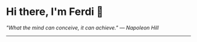 <h1>Hi there, I'm Ferdi 👋</h1>

<p><em>
  "What the mind can conceive, it can achieve." — Napoleon Hill
</em></p>

---
